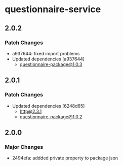# questionnaire-service

## 2.0.2

### Patch Changes

- a937644: fixed import problems
- Updated dependencies [a937644]
  - questionnaire-package@1.0.3

## 2.0.1

### Patch Changes

- Updated dependencies [6248d65]
  - http@2.3.1
  - questionnaire-package@1.0.2

## 2.0.0

### Major Changes

- 2494efa: addded private property to package json
